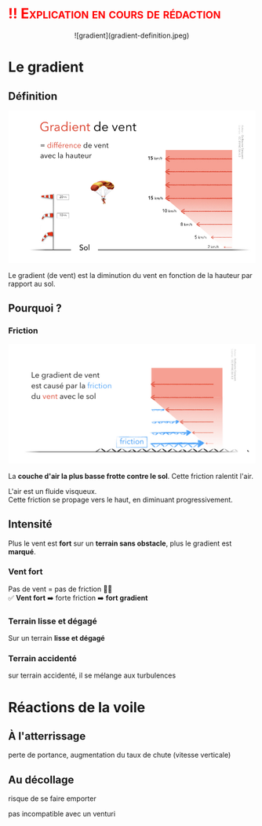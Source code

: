 <!--
A82V
 Le gradient de vent est sensible :

sur terrain lisse et dégagé 
sur terrain accidenté où il se mélange aux turbulences2
par vent fort
-->

# <span style="color: red; font-variant: small-caps; font-weight: bold;"> ‼️ Explication en cours de rédaction </span>


<div style="text-align: center;">![gradient](gradient-definition.jpeg)

<div style="text-align: left;">



# Le gradient

## Définition

![](gradient.jpeg)


Le gradient (de vent) est la diminution du vent en fonction de la hauteur par rapport au sol.


## Pourquoi ?

### Friction
![](gradient-friction.jpeg)

La **couche d'air la plus basse frotte contre le sol**. Cette friction ralentit l'air.  

L'air est un fluide visqueux.  
Cette friction se propage vers le haut, en diminuant progressivement.

## Intensité

Plus le vent est **fort** sur un **terrain sans obstacle**, plus le gradient est **marqué**.

### Vent fort

Pas de vent = pas de friction  🤷‍♂️  
✅ **Vent fort** ➡️ forte friction ➡️ **fort gradient**

### Terrain lisse et dégagé

Sur un terrain **lisse et dégagé**

### Terrain accidenté
sur terrain accidenté, il se mélange aux turbulences


# Réactions de la voile

## À l'atterrissage

perte de portance, augmentation du taux de chute (vitesse verticale)


## Au décollage

risque de se faire emporter

pas incompatible avec un venturi
